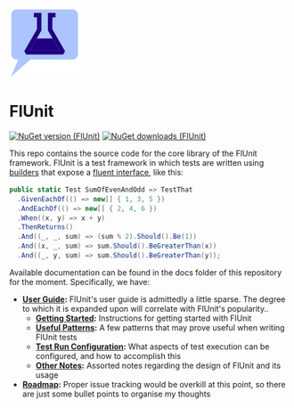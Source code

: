 ﻿![FlUnit Logo](src/FlUnitIcon.png)

# FlUnit

[![NuGet version (FlUnit)](https://img.shields.io/nuget/v/FlUnit.svg?style=flat-square)](https://www.nuget.org/packages/FlUnit/) [![NuGet downloads (FlUnit)](https://img.shields.io/nuget/dt/FlUnit.svg?style=flat-square)](https://www.nuget.org/packages/FlUnit/)

This repo contains the source code for the core library of the FlUnit framework.
FlUnit is a test framework in which tests are written using [builders](https://en.wikipedia.org/wiki/Builder_pattern) that expose a [fluent interface](https://en.wikipedia.org/wiki/Fluent_interface), like this:

```csharp
public static Test SumOfEvenAndOdd => TestThat
  .GivenEachOf(() => new[] { 1, 3, 5 })
  .AndEachOf(() => new[] { 2, 4, 6 })
  .When((x, y) => x + y)
  .ThenReturns()
  .And((_, _, sum) => (sum % 2).Should().Be(1))
  .And((x, _, sum) => sum.Should().BeGreaterThan(x))
  .And((_, y, sum) => sum.Should().BeGreaterThan(y));
```

Available documentation can be found in the docs folder of this repository for the moment. Specifically, we have:
* **[User Guide](./docs/user-guide/README.md):** FlUnit's user guide is admittedly a little sparse. The degree to which it is expanded upon will correlate with FlUnit's popularity..
  * **[Getting Started](./docs/user-guide/getting-started.md):** Instructions for getting started with FlUnit
  * **[Useful Patterns](./docs/user-guide/useful-patterns.md):** A few patterns that may prove useful when writing FlUnit tests
  * **[Test Run Configuration](./docs/user-guide/test-run-configuration.md):** What aspects of test execution can be configured, and how to accomplish this
  * **[Other Notes](./docs/user-guide/other-notes.md):** Assorted notes regarding the design of FlUnit and its usage
* **[Roadmap](./docs/roadmap.md):** Proper issue tracking would be overkill at this point, so there are just some bullet points to organise my thoughts
